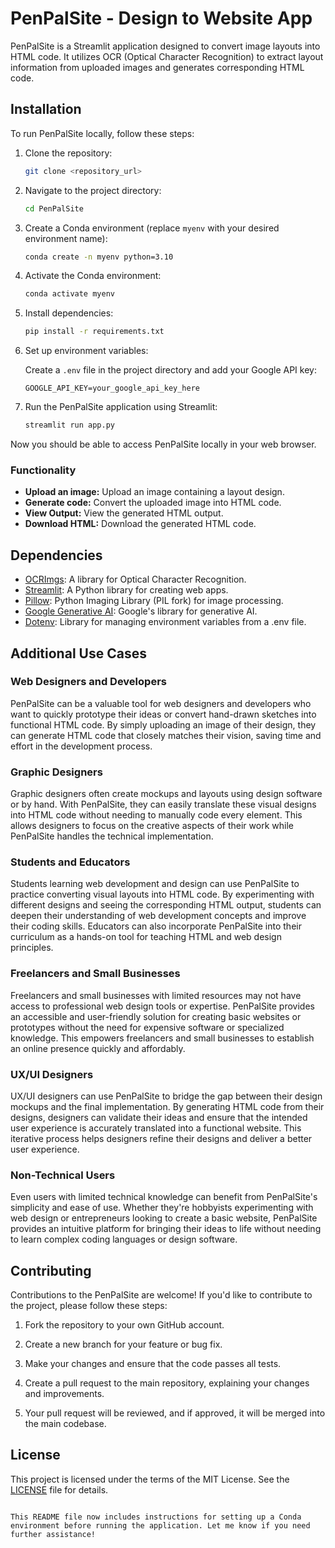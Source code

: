 
# PenPalSite - Design to Website App

PenPalSite is a Streamlit application designed to convert image layouts into HTML code. It utilizes OCR (Optical Character Recognition) to extract layout information from uploaded images and generates corresponding HTML code.

## Installation

To run PenPalSite locally, follow these steps:

1. Clone the repository:

   ```bash
   git clone <repository_url>
   ```

2. Navigate to the project directory:

   ```bash
   cd PenPalSite
   ```

3. Create a Conda environment (replace `myenv` with your desired environment name):

   ```bash
   conda create -n myenv python=3.10
   ```

4. Activate the Conda environment:

   ```bash
   conda activate myenv
   ```

5. Install dependencies:

   ```bash
   pip install -r requirements.txt
   ```

6. Set up environment variables:

   Create a `.env` file in the project directory and add your Google API key:

   ```
   GOOGLE_API_KEY=your_google_api_key_here
   ```

7. Run the PenPalSite application using Streamlit:

   ```bash
   streamlit run app.py
   ```

Now you should be able to access PenPalSite locally in your web browser.

### Functionality

- **Upload an image:** Upload an image containing a layout design.
- **Generate code:** Convert the uploaded image into HTML code.
- **View Output:** View the generated HTML output.
- **Download HTML:** Download the generated HTML code.

## Dependencies

- [OCRImgs](https://github.com/ocrimgs/ocr): A library for Optical Character Recognition.
- [Streamlit](https://streamlit.io/): A Python library for creating web apps.
- [Pillow](https://python-pillow.org/): Python Imaging Library (PIL fork) for image processing.
- [Google Generative AI](https://github.com/google/generativeai): Google's library for generative AI.
- [Dotenv](https://github.com/theskumar/python-dotenv): Library for managing environment variables from a .env file.

## Additional Use Cases

### Web Designers and Developers
PenPalSite can be a valuable tool for web designers and developers who want to quickly prototype their ideas or convert hand-drawn sketches into functional HTML code. By simply uploading an image of their design, they can generate HTML code that closely matches their vision, saving time and effort in the development process.

### Graphic Designers
Graphic designers often create mockups and layouts using design software or by hand. With PenPalSite, they can easily translate these visual designs into HTML code without needing to manually code every element. This allows designers to focus on the creative aspects of their work while PenPalSite handles the technical implementation.

### Students and Educators
Students learning web development and design can use PenPalSite to practice converting visual layouts into HTML code. By experimenting with different designs and seeing the corresponding HTML output, students can deepen their understanding of web development concepts and improve their coding skills. Educators can also incorporate PenPalSite into their curriculum as a hands-on tool for teaching HTML and web design principles.

### Freelancers and Small Businesses
Freelancers and small businesses with limited resources may not have access to professional web design tools or expertise. PenPalSite provides an accessible and user-friendly solution for creating basic websites or prototypes without the need for expensive software or specialized knowledge. This empowers freelancers and small businesses to establish an online presence quickly and affordably.

### UX/UI Designers
UX/UI designers can use PenPalSite to bridge the gap between their design mockups and the final implementation. By generating HTML code from their designs, designers can validate their ideas and ensure that the intended user experience is accurately translated into a functional website. This iterative process helps designers refine their designs and deliver a better user experience.

### Non-Technical Users
Even users with limited technical knowledge can benefit from PenPalSite's simplicity and ease of use. Whether they're hobbyists experimenting with web design or entrepreneurs looking to create a basic website, PenPalSite provides an intuitive platform for bringing their ideas to life without needing to learn complex coding languages or design software.

## Contributing

Contributions to the PenPalSite are welcome! If you'd like to contribute to the project, please follow these steps:

1. Fork the repository to your own GitHub account.

2. Create a new branch for your feature or bug fix.

3. Make your changes and ensure that the code passes all tests.

4. Create a pull request to the main repository, explaining your changes and improvements.

5. Your pull request will be reviewed, and if approved, it will be merged into the main codebase.

## License

This project is licensed under the terms of the MIT License. See the [LICENSE](LICENSE) file for details.
```

This README file now includes instructions for setting up a Conda environment before running the application. Let me know if you need further assistance!